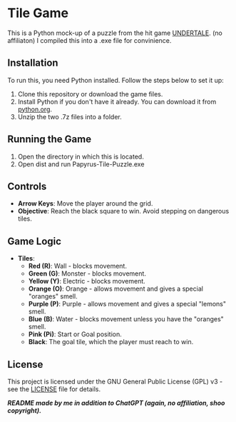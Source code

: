 # Tile Game

This is a Python mock-up of a puzzle from the hit game [UNDERTALE](https://www.undertale.com/).
(no affiliaton)
I compiled this into a .exe file for convinience.

## Installation

To run this, you need Python installed. Follow the steps below to set it up:

1. Clone this repository or download the game files.
2. Install Python if you don't have it already. You can download it from [python.org](https://www.python.org/downloads/).
3. Unzip the two .7z files into a folder.

## Running the Game
1. Open the directory in which this is located.
2. Open dist and run Papyrus-Tile-Puzzle.exe
   
## Controls

- **Arrow Keys**: Move the player around the grid.
- **Objective**: Reach the black square to win. Avoid stepping on dangerous tiles.

## Game Logic

- **Tiles**:
  - **Red (R)**: Wall - blocks movement.
  - **Green (G)**: Monster - blocks movement.
  - **Yellow (Y)**: Electric - blocks movement.
  - **Orange (O)**: Orange - allows movement and gives a special "oranges" smell.
  - **Purple (P)**: Purple - allows movement and gives a special "lemons" smell.
  - **Blue (B)**: Water - blocks movement unless you have the "oranges" smell.
  - **Pink (Pi)**: Start or Goal position.
  - **Black**: The goal tile, which the player must reach to win.

## License

This project is licensed under the GNU General Public License (GPL) v3 - see the [LICENSE](LICENSE) file for details.

***README made by me in addition to ChatGPT (again, no affiliation, shoo copyright).***
